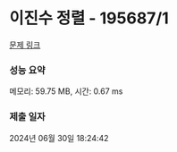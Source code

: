 # 이진수 정렬 - 195687/1 

[문제 링크](https://level.goorm.io/exam/195687/%EC%9D%B4%EC%A7%84%EC%88%98-%EC%A0%95%EB%A0%AC/quiz/1) 

### 성능 요약

메모리: 59.75 MB, 시간: 0.67 ms

### 제출 일자

2024년 06월 30일 18:24:42

